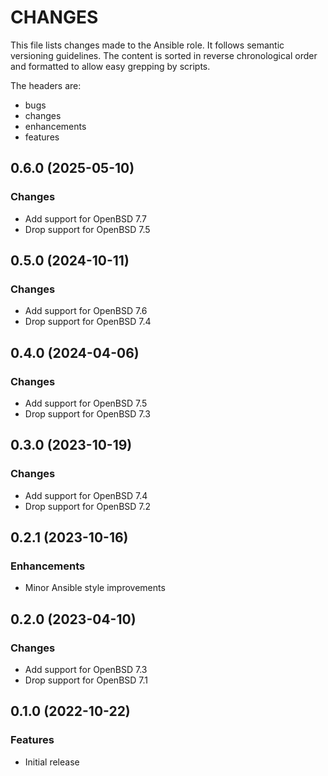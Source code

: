 # CHANGES

This file lists changes made to the Ansible role. It follows semantic versioning
guidelines. The content is sorted in reverse chronological order and formatted
to allow easy grepping by scripts.

The headers are:
- bugs
- changes
- enhancements
- features

## 0.6.0 (2025-05-10)

### Changes

- Add support for OpenBSD 7.7
- Drop support for OpenBSD 7.5

## 0.5.0 (2024-10-11)

### Changes

- Add support for OpenBSD 7.6
- Drop support for OpenBSD 7.4

## 0.4.0 (2024-04-06)

### Changes

- Add support for OpenBSD 7.5
- Drop support for OpenBSD 7.3

## 0.3.0 (2023-10-19)

### Changes

- Add support for OpenBSD 7.4
- Drop support for OpenBSD 7.2

## 0.2.1 (2023-10-16)

### Enhancements

- Minor Ansible style improvements

## 0.2.0 (2023-04-10)

### Changes

- Add support for OpenBSD 7.3
- Drop support for OpenBSD 7.1

## 0.1.0 (2022-10-22)

### Features

- Initial release
